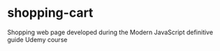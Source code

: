 # shopping-cart
Shopping web page developed during the Modern JavaScript definitive guide Udemy course

